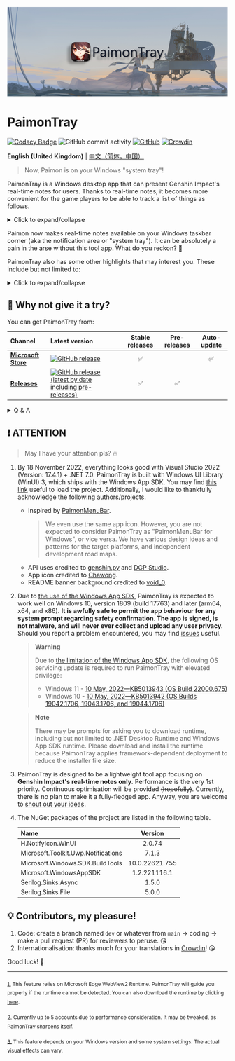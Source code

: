 ![banner.png](./img_README/banner.png)

# PaimonTray

[![Codacy Badge](https://app.codacy.com/project/badge/Grade/b83aab262d444585b7df8f0c8a55ed3a)](https://www.codacy.com/gh/ArvinZJC/PaimonTray/dashboard?utm_source=github.com&utm_medium=referral&utm_content=ArvinZJC/PaimonTray&utm_campaign=Badge_Grade)
![GitHub commit activity](https://img.shields.io/github/commit-activity/m/ArvinZJC/PaimonTray)
[![GitHub](https://img.shields.io/github/license/ArvinZJC/PaimonTray)](./LICENCE)
[![Crowdin](https://badges.crowdin.net/paimontray/localized.svg)](https://crowdin.com/project/paimontray)

**English (United Kingdom)** | [中文（简体，中国）](./README_zh-Hans-CN.md)

> Now, Paimon is on your Windows "system tray"!

PaimonTray is a Windows desktop app that can present Genshin Impact's real-time notes for users. Thanks to real-time notes, it becomes more convenient for the game players to be able to track a list of things as follows.

<details>
  <summary>Click to expand/collapse</summary>

- Daily commissions: completed with bonus rewards claimed?
- Enemies of Note: any remaining Original Resin cost-halving opportunity this week?
- Expeditions: show me the game characters dispatched!
- Original Resin: fully replenished?
- Parametric Transformer: can be used?
- Realm Currency: limit reached?

</details>

Paimon now makes real-time notes available on your Windows taskbar corner (aka the notification area or "system tray"). It can be absolutely a pain in the arse without this tool app. What do you reckon? 🤪

PaimonTray also has some other highlights that may interest you. These include but not limited to:

<details>
  <summary>Click to expand/collapse</summary>

- Web page login method: log in to your account on the specific web page just like in a browser<sup id="source1">[1](#footnote1)</sup> to add/update an account.
- Alternative login method: logging in to your account by entering cookies manually is another way to add/update an account.
- Not only the CN server (aka a miHoYo account) but also the global (aka a HoYoLAB account).
- Multiple accounts<sup id="source2">[2](#footnote2)</sup> with nifty management: all your added accounts can be updated, checked and refreshed, or removed.
- Only your selected characters: all characters (aka Genshin Impact accounts) linked with a miHoYo/HoYoLAB account are there for you to select whether to allow retrieving real-time notes.
- Configurable real-time notes refresh interval.
- _Real-time notes reminders (will be available in the future)._
- Date and time rather than duration: e.g., Paimon converts the duration required to complete/fully replenish/... to an estimated date and time to make it clear.
- Hints for "not yet unlocked" if Paimon can tell you.
- Dark mode support.
- Acrylic/Mica support<sup id="source3">[3](#footnote3)</sup>.
- I18n (Internationalisation). Supported languages as follows:
  - English (United Kingdom)
  - English (United States) - default if no matches
  - 中文（简体，中国）

</details>

## 🍳 Why not give it a try?

You can get PaimonTray from:

| Channel                                                                       | Latest version                                                                                                                                               | Stable releases | Pre-releases | Auto-update |
| :---------------------------------------------------------------------------- | :----------------------------------------------------------------------------------------------------------------------------------------------------------- | :-------------: | :----------: | :---------: |
| [**Microsoft Store**](https://www.microsoft.com/store/productId/9PP6PJDDRNRZ) | [![GitHub release](https://img.shields.io/github/v/release/ArvinZJC/PaimonTray)](../../releases)                                                             |       ✅        |              |     ✅      |
| [**Releases**](../../releases)                                                | [![GitHub release (latest by date including pre-releases)](https://img.shields.io/github/v/release/ArvinZJC/PaimonTray?include_prereleases)](../../releases) |       ✅        |      ✅      |             |

<details>
  <summary>Q & A</summary>

- **Which channel should I select to get the app?**

  Please always get the app from Microsoft Store if possible. It may provide a stabler support to handle prerequisites (e.g. the app's framework dependency).

  Downloading the `PaimonTray_<version>.msixbundle` file from the [releases](../../releases) is an alternative option. You may select this channel if:

  - You do not use Windows 10/11 in S mode.
  - You cannot/hate to use Microsoft Store.
  - You do not care auto-updating.
  - You desire to try pre-releases.
  - You can handle prerequisites yourself when necessary.

  You may have the app from both channels installed at the same time depending on your Windows version and some system settings. However, it is not recommended, even though I would not to point out any significant downside.

- **I cannot get the latest version as stated above from Microsoft Store.**

  It depends on [the Microsoft's app certification process](https://docs.microsoft.com/en-gb/windows/uwp/publish/the-app-certification-process), which may result in delays.

- **How to use the downloaded `.msixbundle` file to install the app?**

  You can double-click the file to install the app via [the App Installer](https://apps.microsoft.com/store/detail/app-installer/9NBLGGH4NNS1?hl=en-gb&gl=GB). If it fails for any reason, you can try the following command at a PowerShell prompt. You may need an elevated PowerShell prompt if any error like "access is denied" occurs.

  ```PowerShell
  # NOTE: If you are using PowerShell 7+, please run the following command before using Add-AppxPackage.
  # Import-Module Appx -UseWindowsPowerShell

  Add-AppxPackage PaimonTray_<version>.msixbundle
  ```

- **Why does the provided `.msixbundle` file a little large?**

  Framework-dependent deployment has already reduced the file size significantly. The file bundles the multiple architecture versions of the installer into one entity.

</details>

## ❗ ATTENTION

> May I have your attention pls? 🔥

1. By 18 November 2022, everything looks good with Visual Studio 2022 (Version: 17.4.1) + .NET 7.0. PaimonTray is built with Windows UI Library (WinUI) 3, which ships with the Windows App SDK. You may find [this link](https://docs.microsoft.com/en-gb/windows/apps/windows-app-sdk/set-up-your-development-environment) useful to load the project. Additionally, I would like to thankfully acknowledge the following authors/projects.

   - Inspired by [PaimonMenuBar](https://github.com/spencerwooo/PaimonMenuBar).
     > We even use the same app icon. However, you are not expected to consider PaimonTray as "PaimonMenuBar for Windows", or vice versa. We have various design ideas and patterns for the target platforms, and independent development road maps.
   - API uses credited to [genshin.py](https://github.com/thesadru/genshin.py) and [DGP Studio](https://github.com/DGP-Studio).
   - App icon credited to [Chawong](https://www.pixiv.net/en/artworks/92415888).
   - README banner background credited to [void_0](https://www.pixiv.net/en/artworks/85543107).

2. Due to [the use of the Windows App SDK](https://docs.microsoft.com/en-gb/windows/apps/windows-app-sdk/system-requirements#windows-app-sdk), PaimonTray is expected to work well on Windows 10, version 1809 (build 17763) and later (arm64, x64, and x86). **It is awfully safe to permit the app behaviour for any system prompt regarding safety confirmation. The app is signed, is not malware, and will never ever collect and upload any user privacy.** Should you report a problem encountered, you may find [issues](https://github.com/ArvinZJC/PaimonTray/issues) useful.

   > **Warning**
   >
   > Due to [the limitation of the Windows App SDK](https://learn.microsoft.com/en-gb/windows/apps/windows-app-sdk/stable-channel#elevation), the following OS servicing update is required to run PaimonTray with elevated privilege:
   >
   > - Windows 11 - [10 May, 2022—KB5013943 (OS Build 22000.675)](https://support.microsoft.com/en-gb/topic/may-10-2022-kb5013943-os-build-22000-675-14aa767a-aa87-414e-8491-b6e845541755)
   > - Windows 10 - [10 May, 2022—KB5013942 (OS Builds 19042.1706, 19043.1706, and 19044.1706)](https://support.microsoft.com/en-gb/topic/may-10-2022-kb5013942-os-builds-19042-1706-19043-1706-and-19044-1706-60b51119-85be-4a34-9e21-8954f6749504)

   > **Note**
   >
   > There may be prompts for asking you to download runtime, including but not limited to .NET Desktop Runtime and Windows App SDK runtime. Please download and install the runtime because PaimonTray applies framework-dependent deployment to reduce the installer file size.

3. PaimonTray is designed to be a lightweight tool app focusing on **Genshin Impact's real-time notes only**. Performance is the very 1st priority. Continuous optimisation will be provided ~~(hopefully)~~. Currently, there is no plan to make it a fully-fledged app. Anyway, you are welcome to [shout out your ideas](https://github.com/ArvinZJC/PaimonTray/discussions).

4. The NuGet packages of the project are listed in the following table.

   | Name                                |    Version     |
   | :---------------------------------- | :------------: |
   | H.NotifyIcon.WinUI                  |     2.0.74     |
   | Microsoft.Toolkit.Uwp.Notifications |     7.1.3      |
   | Microsoft.Windows.SDK.BuildTools    | 10.0.22621.755 |
   | Microsoft.WindowsAppSDK             |  1.2.221116.1  |
   | Serilog.Sinks.Async                 |     1.5.0      |
   | Serilog.Sinks.File                  |     5.0.0      |

## 💡 Contributors, my pleasure!

1. Code: create a branch named `dev` or whatever from `main` → coding → make a pull request (PR) for reviewers to peruse. 😘
2. Internationalisation: thanks much for your translations in [Crowdin](https://crowdin.com/project/paimontray)! 😘

Good luck! 💖

---

<sub id="footnote1">[1.](#source1) This feature relies on Microsoft Edge WebView2 Runtime. PaimonTray will guide you properly if the runtime cannot be detected. You can also download the runtime by clicking [here](https://go.microsoft.com/fwlink/p/?LinkId=2124703).</sub>

<sub id="footnote2">[2.](#source2) Currently up to 5 accounts due to performance consideration. It may be tweaked, as PaimonTray sharpens itself.</sub>

<sub id="footnote3">[3.](#source3) This feature depends on your Windows version and some system settings. The actual visual effects can vary.</sub>

